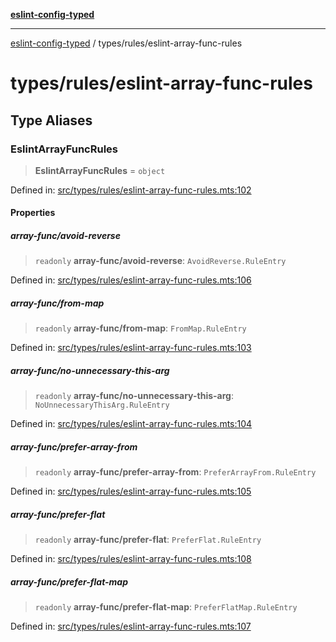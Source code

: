 [**eslint-config-typed**](../../README.md)

***

[eslint-config-typed](../../README.md) / types/rules/eslint-array-func-rules

# types/rules/eslint-array-func-rules

## Type Aliases

### EslintArrayFuncRules

> **EslintArrayFuncRules** = `object`

Defined in: [src/types/rules/eslint-array-func-rules.mts:102](https://github.com/noshiro-pf/eslint-config-typed/blob/main/src/types/rules/eslint-array-func-rules.mts#L102)

#### Properties

##### array-func/avoid-reverse

> `readonly` **array-func/avoid-reverse**: `AvoidReverse.RuleEntry`

Defined in: [src/types/rules/eslint-array-func-rules.mts:106](https://github.com/noshiro-pf/eslint-config-typed/blob/main/src/types/rules/eslint-array-func-rules.mts#L106)

##### array-func/from-map

> `readonly` **array-func/from-map**: `FromMap.RuleEntry`

Defined in: [src/types/rules/eslint-array-func-rules.mts:103](https://github.com/noshiro-pf/eslint-config-typed/blob/main/src/types/rules/eslint-array-func-rules.mts#L103)

##### array-func/no-unnecessary-this-arg

> `readonly` **array-func/no-unnecessary-this-arg**: `NoUnnecessaryThisArg.RuleEntry`

Defined in: [src/types/rules/eslint-array-func-rules.mts:104](https://github.com/noshiro-pf/eslint-config-typed/blob/main/src/types/rules/eslint-array-func-rules.mts#L104)

##### array-func/prefer-array-from

> `readonly` **array-func/prefer-array-from**: `PreferArrayFrom.RuleEntry`

Defined in: [src/types/rules/eslint-array-func-rules.mts:105](https://github.com/noshiro-pf/eslint-config-typed/blob/main/src/types/rules/eslint-array-func-rules.mts#L105)

##### array-func/prefer-flat

> `readonly` **array-func/prefer-flat**: `PreferFlat.RuleEntry`

Defined in: [src/types/rules/eslint-array-func-rules.mts:108](https://github.com/noshiro-pf/eslint-config-typed/blob/main/src/types/rules/eslint-array-func-rules.mts#L108)

##### array-func/prefer-flat-map

> `readonly` **array-func/prefer-flat-map**: `PreferFlatMap.RuleEntry`

Defined in: [src/types/rules/eslint-array-func-rules.mts:107](https://github.com/noshiro-pf/eslint-config-typed/blob/main/src/types/rules/eslint-array-func-rules.mts#L107)
